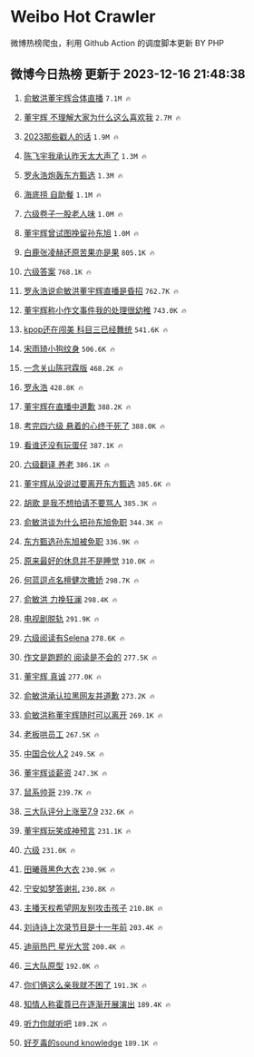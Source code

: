 # Weibo Hot Crawler 



微博热榜爬虫，利用 Github Action 的调度脚本更新 BY PHP 


## 微博今日热榜 更新于 2023-12-16 21:48:38 
1. [俞敏洪董宇辉合体直播](https://s.weibo.com/weibo?q=%23%E4%BF%9E%E6%95%8F%E6%B4%AA%E8%91%A3%E5%AE%87%E8%BE%89%E5%90%88%E4%BD%93%E7%9B%B4%E6%92%AD%23&t=31&band_rank=1&Refer=top) `7.1M 🔥` 

1. [董宇辉 不理解大家为什么这么喜欢我](https://s.weibo.com/weibo?q=%E8%91%A3%E5%AE%87%E8%BE%89%20%E4%B8%8D%E7%90%86%E8%A7%A3%E5%A4%A7%E5%AE%B6%E4%B8%BA%E4%BB%80%E4%B9%88%E8%BF%99%E4%B9%88%E5%96%9C%E6%AC%A2%E6%88%91&t=31&band_rank=2&Refer=top) `2.7M 🔥` 

1. [2023那些戳人的话](https://s.weibo.com/weibo?q=%232023%E9%82%A3%E4%BA%9B%E6%88%B3%E4%BA%BA%E7%9A%84%E8%AF%9D%23&t=31&band_rank=3&Refer=top) `1.9M 🔥` 

1. [陈飞宇我承认昨天太大声了](https://s.weibo.com/weibo?q=%23%E9%99%88%E9%A3%9E%E5%AE%87%E6%88%91%E6%89%BF%E8%AE%A4%E6%98%A8%E5%A4%A9%E5%A4%AA%E5%A4%A7%E5%A3%B0%E4%BA%86%23&t=31&band_rank=4&Refer=top) `1.3M 🔥` 

1. [罗永浩炮轰东方甄选](https://s.weibo.com/weibo?q=%23%E7%BD%97%E6%B0%B8%E6%B5%A9%E7%82%AE%E8%BD%B0%E4%B8%9C%E6%96%B9%E7%94%84%E9%80%89%23&t=31&band_rank=5&Refer=top) `1.3M 🔥` 

1. [海底捞 自助餐](https://s.weibo.com/weibo?q=%E6%B5%B7%E5%BA%95%E6%8D%9E%20%E8%87%AA%E5%8A%A9%E9%A4%90&t=31&band_rank=6&Refer=top) `1.1M 🔥` 

1. [六级卷子一股老人味](https://s.weibo.com/weibo?q=%E5%85%AD%E7%BA%A7%E5%8D%B7%E5%AD%90%E4%B8%80%E8%82%A1%E8%80%81%E4%BA%BA%E5%91%B3&t=31&band_rank=7&Refer=top) `1.0M 🔥` 

1. [董宇辉曾试图挽留孙东旭](https://s.weibo.com/weibo?q=%23%E8%91%A3%E5%AE%87%E8%BE%89%E6%9B%BE%E8%AF%95%E5%9B%BE%E6%8C%BD%E7%95%99%E5%AD%99%E4%B8%9C%E6%97%AD%23&t=31&band_rank=8&Refer=top) `1.0M 🔥` 

1. [白鹿张凌赫还原苦果亦是果](https://s.weibo.com/weibo?q=%E7%99%BD%E9%B9%BF%E5%BC%A0%E5%87%8C%E8%B5%AB%E8%BF%98%E5%8E%9F%E8%8B%A6%E6%9E%9C%E4%BA%A6%E6%98%AF%E6%9E%9C&t=31&band_rank=9&Refer=top) `805.1K 🔥` 

1. [六级答案](https://s.weibo.com/weibo?q=%E5%85%AD%E7%BA%A7%E7%AD%94%E6%A1%88&t=31&band_rank=10&Refer=top) `768.1K 🔥` 

1. [罗永浩说俞敏洪董宇辉直播是昏招](https://s.weibo.com/weibo?q=%23%E7%BD%97%E6%B0%B8%E6%B5%A9%E8%AF%B4%E4%BF%9E%E6%95%8F%E6%B4%AA%E8%91%A3%E5%AE%87%E8%BE%89%E7%9B%B4%E6%92%AD%E6%98%AF%E6%98%8F%E6%8B%9B%23&t=31&band_rank=11&Refer=top) `762.7K 🔥` 

1. [董宇辉称小作文事件我的处理很幼稚](https://s.weibo.com/weibo?q=%23%E8%91%A3%E5%AE%87%E8%BE%89%E7%A7%B0%E5%B0%8F%E4%BD%9C%E6%96%87%E4%BA%8B%E4%BB%B6%E6%88%91%E7%9A%84%E5%A4%84%E7%90%86%E5%BE%88%E5%B9%BC%E7%A8%9A%23&t=31&band_rank=12&Refer=top) `743.0K 🔥` 

1. [kpop还在闯美 科目三已经舞统](https://s.weibo.com/weibo?q=kpop%E8%BF%98%E5%9C%A8%E9%97%AF%E7%BE%8E%20%E7%A7%91%E7%9B%AE%E4%B8%89%E5%B7%B2%E7%BB%8F%E8%88%9E%E7%BB%9F&t=31&band_rank=13&Refer=top) `541.6K 🔥` 

1. [宋雨琦小狗纹身](https://s.weibo.com/weibo?q=%23%E5%AE%8B%E9%9B%A8%E7%90%A6%E5%B0%8F%E7%8B%97%E7%BA%B9%E8%BA%AB%23&t=31&band_rank=14&Refer=top) `506.6K 🔥` 

1. [一念关山陈冠霖版](https://s.weibo.com/weibo?q=%E4%B8%80%E5%BF%B5%E5%85%B3%E5%B1%B1%E9%99%88%E5%86%A0%E9%9C%96%E7%89%88&t=31&band_rank=15&Refer=top) `468.2K 🔥` 

1. [罗永浩](https://s.weibo.com/weibo?q=%E7%BD%97%E6%B0%B8%E6%B5%A9&t=31&band_rank=16&Refer=top) `428.8K 🔥` 

1. [董宇辉在直播中道歉](https://s.weibo.com/weibo?q=%23%E8%91%A3%E5%AE%87%E8%BE%89%E5%9C%A8%E7%9B%B4%E6%92%AD%E4%B8%AD%E9%81%93%E6%AD%89%23&t=31&band_rank=17&Refer=top) `388.2K 🔥` 

1. [考完四六级 悬着的心终于死了](https://s.weibo.com/weibo?q=%E8%80%83%E5%AE%8C%E5%9B%9B%E5%85%AD%E7%BA%A7%20%E6%82%AC%E7%9D%80%E7%9A%84%E5%BF%83%E7%BB%88%E4%BA%8E%E6%AD%BB%E4%BA%86&t=31&band_rank=18&Refer=top) `388.0K 🔥` 

1. [看谁还没有玩蛋仔](https://s.weibo.com/weibo?q=%23%E7%9C%8B%E8%B0%81%E8%BF%98%E6%B2%A1%E6%9C%89%E7%8E%A9%E8%9B%8B%E4%BB%94%23&t=31&band_rank=19&Refer=top) `387.1K 🔥` 

1. [六级翻译 养老](https://s.weibo.com/weibo?q=%E5%85%AD%E7%BA%A7%E7%BF%BB%E8%AF%91%20%E5%85%BB%E8%80%81&t=31&band_rank=20&Refer=top) `386.1K 🔥` 

1. [董宇辉从没说过要离开东方甄选](https://s.weibo.com/weibo?q=%23%E8%91%A3%E5%AE%87%E8%BE%89%E4%BB%8E%E6%B2%A1%E8%AF%B4%E8%BF%87%E8%A6%81%E7%A6%BB%E5%BC%80%E4%B8%9C%E6%96%B9%E7%94%84%E9%80%89%23&t=31&band_rank=21&Refer=top) `385.6K 🔥` 

1. [胡歌 是我不想拍请不要骂人](https://s.weibo.com/weibo?q=%E8%83%A1%E6%AD%8C%20%E6%98%AF%E6%88%91%E4%B8%8D%E6%83%B3%E6%8B%8D%E8%AF%B7%E4%B8%8D%E8%A6%81%E9%AA%82%E4%BA%BA&t=31&band_rank=22&Refer=top) `385.3K 🔥` 

1. [俞敏洪谈为什么把孙东旭免职](https://s.weibo.com/weibo?q=%23%E4%BF%9E%E6%95%8F%E6%B4%AA%E8%B0%88%E4%B8%BA%E4%BB%80%E4%B9%88%E6%8A%8A%E5%AD%99%E4%B8%9C%E6%97%AD%E5%85%8D%E8%81%8C%23&t=31&band_rank=23&Refer=top) `344.3K 🔥` 

1. [东方甄选孙东旭被免职](https://s.weibo.com/weibo?q=%23%E4%B8%9C%E6%96%B9%E7%94%84%E9%80%89%E5%AD%99%E4%B8%9C%E6%97%AD%E8%A2%AB%E5%85%8D%E8%81%8C%23&t=31&band_rank=24&Refer=top) `336.9K 🔥` 

1. [原来最好的休息并不是睡觉](https://s.weibo.com/weibo?q=%23%E5%8E%9F%E6%9D%A5%E6%9C%80%E5%A5%BD%E7%9A%84%E4%BC%91%E6%81%AF%E5%B9%B6%E4%B8%8D%E6%98%AF%E7%9D%A1%E8%A7%89%23&t=31&band_rank=25&Refer=top) `310.0K 🔥` 

1. [何蓝逗点名檀健次撒娇](https://s.weibo.com/weibo?q=%E4%BD%95%E8%93%9D%E9%80%97%E7%82%B9%E5%90%8D%E6%AA%80%E5%81%A5%E6%AC%A1%E6%92%92%E5%A8%87&t=31&band_rank=26&Refer=top) `298.7K 🔥` 

1. [俞敏洪 力挽狂澜](https://s.weibo.com/weibo?q=%E4%BF%9E%E6%95%8F%E6%B4%AA%20%E5%8A%9B%E6%8C%BD%E7%8B%82%E6%BE%9C&t=31&band_rank=27&Refer=top) `298.4K 🔥` 

1. [电视剧脱轨](https://s.weibo.com/weibo?q=%E7%94%B5%E8%A7%86%E5%89%A7%E8%84%B1%E8%BD%A8&t=31&band_rank=28&Refer=top) `291.9K 🔥` 

1. [六级阅读有Selena](https://s.weibo.com/weibo?q=%23%E5%85%AD%E7%BA%A7%E9%98%85%E8%AF%BB%E6%9C%89Selena%23&t=31&band_rank=29&Refer=top) `278.6K 🔥` 

1. [作文是跑题的 阅读是不会的](https://s.weibo.com/weibo?q=%E4%BD%9C%E6%96%87%E6%98%AF%E8%B7%91%E9%A2%98%E7%9A%84%20%E9%98%85%E8%AF%BB%E6%98%AF%E4%B8%8D%E4%BC%9A%E7%9A%84&t=31&band_rank=30&Refer=top) `277.5K 🔥` 

1. [董宇辉 真诚](https://s.weibo.com/weibo?q=%E8%91%A3%E5%AE%87%E8%BE%89%20%E7%9C%9F%E8%AF%9A&t=31&band_rank=31&Refer=top) `277.0K 🔥` 

1. [俞敏洪承认拉黑网友并道歉](https://s.weibo.com/weibo?q=%23%E4%BF%9E%E6%95%8F%E6%B4%AA%E6%89%BF%E8%AE%A4%E6%8B%89%E9%BB%91%E7%BD%91%E5%8F%8B%E5%B9%B6%E9%81%93%E6%AD%89%23&t=31&band_rank=32&Refer=top) `273.2K 🔥` 

1. [俞敏洪称董宇辉随时可以离开](https://s.weibo.com/weibo?q=%23%E4%BF%9E%E6%95%8F%E6%B4%AA%E7%A7%B0%E8%91%A3%E5%AE%87%E8%BE%89%E9%9A%8F%E6%97%B6%E5%8F%AF%E4%BB%A5%E7%A6%BB%E5%BC%80%23&t=31&band_rank=33&Refer=top) `269.1K 🔥` 

1. [老板哄员工](https://s.weibo.com/weibo?q=%E8%80%81%E6%9D%BF%E5%93%84%E5%91%98%E5%B7%A5&t=31&band_rank=34&Refer=top) `267.5K 🔥` 

1. [中国合伙人2](https://s.weibo.com/weibo?q=%E4%B8%AD%E5%9B%BD%E5%90%88%E4%BC%99%E4%BA%BA2&t=31&band_rank=35&Refer=top) `249.5K 🔥` 

1. [董宇辉谈薪资](https://s.weibo.com/weibo?q=%23%E8%91%A3%E5%AE%87%E8%BE%89%E8%B0%88%E8%96%AA%E8%B5%84%23&t=31&band_rank=36&Refer=top) `247.3K 🔥` 

1. [鼠系帅哥](https://s.weibo.com/weibo?q=%E9%BC%A0%E7%B3%BB%E5%B8%85%E5%93%A5&t=31&band_rank=37&Refer=top) `239.7K 🔥` 

1. [三大队评分上涨至7.9](https://s.weibo.com/weibo?q=%23%E4%B8%89%E5%A4%A7%E9%98%9F%E8%AF%84%E5%88%86%E4%B8%8A%E6%B6%A8%E8%87%B37.9%23&t=31&band_rank=38&Refer=top) `232.6K 🔥` 

1. [董宇辉玩笑成神预言](https://s.weibo.com/weibo?q=%23%E8%91%A3%E5%AE%87%E8%BE%89%E7%8E%A9%E7%AC%91%E6%88%90%E7%A5%9E%E9%A2%84%E8%A8%80%23&t=31&band_rank=39&Refer=top) `231.1K 🔥` 

1. [六级](https://s.weibo.com/weibo?q=%E5%85%AD%E7%BA%A7&t=31&band_rank=40&Refer=top) `231.0K 🔥` 

1. [田曦薇黑色大衣](https://s.weibo.com/weibo?q=%23%E7%94%B0%E6%9B%A6%E8%96%87%E9%BB%91%E8%89%B2%E5%A4%A7%E8%A1%A3%23&t=31&band_rank=41&Refer=top) `230.9K 🔥` 

1. [宁安如梦答谢礼](https://s.weibo.com/weibo?q=%E5%AE%81%E5%AE%89%E5%A6%82%E6%A2%A6%E7%AD%94%E8%B0%A2%E7%A4%BC&t=31&band_rank=42&Refer=top) `230.8K 🔥` 

1. [主播天权希望网友别攻击孩子](https://s.weibo.com/weibo?q=%23%E4%B8%BB%E6%92%AD%E5%A4%A9%E6%9D%83%E5%B8%8C%E6%9C%9B%E7%BD%91%E5%8F%8B%E5%88%AB%E6%94%BB%E5%87%BB%E5%AD%A9%E5%AD%90%23&t=31&band_rank=43&Refer=top) `210.8K 🔥` 

1. [刘诗诗上次录节目是十一年前](https://s.weibo.com/weibo?q=%23%E5%88%98%E8%AF%97%E8%AF%97%E4%B8%8A%E6%AC%A1%E5%BD%95%E8%8A%82%E7%9B%AE%E6%98%AF%E5%8D%81%E4%B8%80%E5%B9%B4%E5%89%8D%23&t=31&band_rank=44&Refer=top) `203.4K 🔥` 

1. [迪丽热巴 星光大赏](https://s.weibo.com/weibo?q=%E8%BF%AA%E4%B8%BD%E7%83%AD%E5%B7%B4%20%E6%98%9F%E5%85%89%E5%A4%A7%E8%B5%8F&t=31&band_rank=45&Refer=top) `200.4K 🔥` 

1. [三大队原型](https://s.weibo.com/weibo?q=%E4%B8%89%E5%A4%A7%E9%98%9F%E5%8E%9F%E5%9E%8B&t=31&band_rank=46&Refer=top) `192.0K 🔥` 

1. [你们俩这么亲我就不困了](https://s.weibo.com/weibo?q=%E4%BD%A0%E4%BB%AC%E4%BF%A9%E8%BF%99%E4%B9%88%E4%BA%B2%E6%88%91%E5%B0%B1%E4%B8%8D%E5%9B%B0%E4%BA%86&t=31&band_rank=47&Refer=top) `191.3K 🔥` 

1. [知情人称霍尊已在逐渐开展演出](https://s.weibo.com/weibo?q=%E7%9F%A5%E6%83%85%E4%BA%BA%E7%A7%B0%E9%9C%8D%E5%B0%8A%E5%B7%B2%E5%9C%A8%E9%80%90%E6%B8%90%E5%BC%80%E5%B1%95%E6%BC%94%E5%87%BA&t=31&band_rank=48&Refer=top) `189.4K 🔥` 

1. [听力你就听吧](https://s.weibo.com/weibo?q=%E5%90%AC%E5%8A%9B%E4%BD%A0%E5%B0%B1%E5%90%AC%E5%90%A7&t=31&band_rank=49&Refer=top) `189.2K 🔥` 

1. [好歹毒的sound knowledge](https://s.weibo.com/weibo?q=%E5%A5%BD%E6%AD%B9%E6%AF%92%E7%9A%84sound%20knowledge&t=31&band_rank=50&Refer=top) `189.1K 🔥` 

